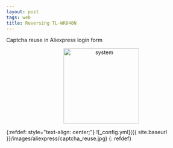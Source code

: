 ```yaml
---
layout: post
tags: web
title: Reversing TL-WR840N
---
```


Captcha reuse in Aliexpress login form

<div style="text-align: center;">
 <a href="/tags#system"><img src="{{ site.baseurl }}/icons/web" width="200" title="system" ></a>
</div>




{:refdef: style="text-align: center;"}
![_config.yml]({{ site.baseurl }}/images/aliexpress/captcha_reuse.jpg)
{: refdef}

